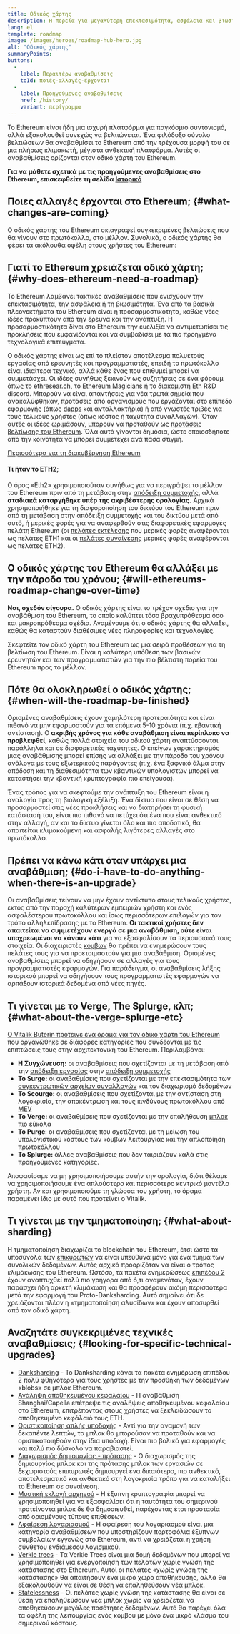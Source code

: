 ```yaml
---
title: Οδικός χάρτης
description: Η πορεία για μεγαλύτερη επεκτασιμότητα, ασφάλεια και βιωσιμότητα για το Ethereum.
lang: el
template: roadmap
image: /images/heroes/roadmap-hub-hero.jpg
alt: "Οδικός χάρτης"
summaryPoints:
buttons:
  - 
    label: Περαιτέρω αναβαθμίσεις
    toId: ποιές-αλλαγές-έρχονται
  - 
    label: Προηγούμενες αναβαθμίσεις
    href: /history/
    variant: περίγραμμα
---
```


Το Ethereum είναι ήδη μια ισχυρή πλατφόρμα για παγκόσμιο συντονισμό, αλλά εξακολουθεί συνεχώς να βελτιώνεται. Ένα φιλόδοξο σύνολο βελτιώσεων θα αναβαθμίσει το Ethereum από την τρέχουσα μορφή του σε μια πλήρως κλιμακωτή, μέγιστα ανθεκτική πλατφόρμα. Αυτές οι αναβαθμίσεις ορίζονται στον οδικό χάρτη του Ethereum.

**Για να μάθετε σχετικά με τις προηγούμενες αναβαθμίσεις στο Ethereum, επισκεφθείτε τη σελίδα [Ιστορικό](/history/)**

## Ποιες αλλαγές έρχονται στο Ethereum; {#what-changes-are-coming}

Ο οδικός χάρτης του Ethereum σκιαγραφεί συγκεκριμένες βελτιώσεις που θα γίνουν στο πρωτόκολλο, στο μέλλον. Συνολικά, ο οδικός χάρτης θα φέρει τα ακόλουθα οφέλη στους χρήστες του Ethereum:

<CardGrid>
  <RoadmapActionCard
    href="/roadmap/scaling"
    title="Φθηνότερες συναλλαγές"
    image="scaling"
    description="Rollups are too expensive and rely on centralized components, causing users to place too much trust in their operators. The roadmap includes fixes for both of these problems."
    buttonText="More on reducing fees"
  />
  <RoadmapActionCard
    href="/roadmap/security"
    title="Επιπλέον ασφάλεια"
    image="security"
    description="Ethereum is already very secure but it can be made even stronger, ready to withstand all kinds of attack far into the future."
    buttonText="More on security"
  />
  <RoadmapActionCard
    href="/roadmap/user-experience"
    title="Καλύτερη εμπειρία χρήστη"
    image="userExperience"
    description="More support for smart contract wallets and light-weight nodes will make using Ethereum simpler and safer."
    buttonText="More on user experience"
  />
  <RoadmapActionCard
    href="/roadmap/future-proofing"
    title="Πρόβλεψη για το μέλλον"
    image="futureProofing"
    description="Ethereum researchers and developers are solving tomorrow's problems today, readying the network for future generations."
    buttonText="More on future proofing"
  />
</CardGrid>

## Γιατί το Ethereum χρειάζεται οδικό χάρτη; {#why-does-ethereum-need-a-roadmap}

Το Ethereum λαμβάνει τακτικές αναβαθμίσεις που ενισχύουν την επεκτασιμότητα, την ασφάλεια ή τη βιωσιμότητα. Ένα από τα βασικά πλεονεκτήματα του Ethereum είναι η προσαρμοστικότητα, καθώς νέες ιδέες προκύπτουν από την έρευνα και την ανάπτυξη. Η προσαρμοστικότητα δίνει στο Ethereum την ευελιξία να αντιμετωπίσει τις προκλήσεις που εμφανίζονται και να συμβαδίσει με τα πιο προηγμένα τεχνολογικά επιτεύγματα.

<RoadmapImageContent title="Πώς ορίζεται ο οδικός χάρτης">

Ο οδικός χάρτης είναι ως επί το πλείστον αποτέλεσμα πολυετούς εργασίας από ερευνητές και προγραμματιστές, επειδή το πρωτόκολλο είναι ιδιαίτερα τεχνικό, αλλά κάθε ένας που επιθυμεί μπορεί να συμμετάσχει. Οι ιδέες συνήθως ξεκινούν ως συζητήσεις σε ένα φόρουμ όπως το [ethresear.ch](https://ethresear.ch/), το [Ethereum Magicians](https://ethereum-magicians.org/) ή το διακομιστή Eth R&D discord. Μπορούν να είναι απαντήσεις για νέα τρωτά σημεία που ανακαλύφθηκαν, προτάσεις από οργανισμούς που εργάζονται στο επίπεδο εφαρμογής (όπως [dapps](/glossary/#dapp) και ανταλλακτήρια) ή από γνωστές τριβές για τους τελικούς χρήστες (όπως κόστος ή ταχύτητα συναλλαγών). Όταν αυτές οι ιδέες ωριμάσουν, μπορούν να προταθούν ως [προτάσεις βελτίωσης του Ethereum](https://eips.ethereum.org/). Όλα αυτά γίνονται δημόσια, ώστε οποιοσδήποτε από την κοινότητα να μπορεί συμμετέχει ανά πάσα στιγμή.

[Περισσότερα για τη διακυβέρνηση Ethereum](/governance/)

</RoadmapImageContent>

<InfoBanner mb={8}>
  <h4 style={{ marginTop: 0 }}>Τι ήταν το ETH2;</h4>

  <p>Ο όρος «Eth2» χρησιμοποιούταν συνήθως για να περιγράψει το μέλλον του Ethereum πριν από τη μετάβαση στην <a href="/glossary/#pos">απόδειξη συμμετοχής</a>, αλλά <strong>σταδιακά καταργήθηκε υπέρ της ακριβέστερης ορολογίας.</strong> Αρχικά χρησιμοποιήθηκε για τη διαφοροποίηση του δικτύου του Ethereum πριν από τη μετάβαση στην απόδειξη συμμετοχής και του δικτύου μετά από αυτό, ή μερικές φορές για να αναφερθούν στις διαφορετικές εφαρμογές πελάτη Ethereum (οι <a href="/glossary/#execution-client">πελάτες εκτέλεσης</a> που μερικές φορές αναφέρονται ως πελάτες ETH1 και οι <a href="/glossary/#consensus-client">πελάτες συναίνεσης</a> μερικές φορές αναφέρονται ως πελάτες ETH2).</p>

</InfoBanner>

## Ο οδικός χάρτης του Ethereum θα αλλάξει με την πάροδο του χρόνου; {#will-ethereums-roadmap-change-over-time}

**Ναι, σχεδόν σίγουρα.** Ο οδικός χάρτης είναι το τρέχον σχέδιο για την αναβάθμιση του Ethereum, το οποίο καλύπτει τόσο βραχυπρόθεσμα όσο και μακροπρόθεσμα σχέδια. Αναμένουμε ότι ο οδικός χάρτης θα αλλάξει, καθώς θα καταστούν διαθέσιμες νέες πληροφορίες και τεχνολογίες.

Σκεφτείτε τον οδικό χάρτη του Ethereum ως μια σειρά προθέσεων για τη βελτίωση του Ethereum. Είναι η καλύτερη υπόθεση των βασικών ερευνητών και των προγραμματιστών για την πιο βέλτιστη πορεία του Ethereum προς το μέλλον.

## Πότε θα ολοκληρωθεί ο οδικός χάρτης; {#when-will-the-roadmap-be-finished}

Ορισμένες αναβαθμίσεις έχουν χαμηλότερη προτεραιότητα και είναι πιθανό να μην εφαρμοστούν για τα επόμενα 5-10 χρόνια (π.χ. κβαντική αντίσταση). Ο **ακριβής χρόνος για κάθε αναβάθμιση είναι περίπλοκο να προβλεφθεί**, καθώς πολλά στοιχεία του οδικού χάρτη αναπτύσσονται παράλληλα και σε διαφορετικές ταχύτητες. Ο επείγων χαρακτηρισμός μιας αναβάθμισης μπορεί επίσης να αλλάξει με την πάροδο του χρόνου ανάλογα με τους εξωτερικούς παράγοντες (π.χ. ένα ξαφνικό άλμα στην απόδοση και τη διαθεσιμότητα των κβαντικών υπολογιστών μπορεί να καταστήσει την κβαντική κρυπτογραφία πιο επείγουσα).

Ένας τρόπος για να σκεφτούμε την ανάπτυξη του Ethereum είναι η αναλογία προς τη βιολογική εξέλιξη. Ένα δίκτυο που είναι σε θέση να προσαρμοστεί στις νέες προκλήσεις και να διατηρήσει τη φυσική κατάστασή του, είναι πιο πιθανό να πετύχει ότι ένα που είναι ανθεκτικό στην αλλαγή, αν και το δίκτυο γίνεται όλο και πιο αποδοτικό, θα απαιτείται κλιμακούμενη και ασφαλής λιγότερες αλλαγές στο πρωτόκολλο.

## Πρέπει να κάνω κάτι όταν υπάρχει μια αναβάθμιση; {#do-i-have-to-do-anything-when-there-is-an-upgrade}

Οι αναβαθμίσεις τείνουν να μην έχουν αντίκτυπο στους τελικούς χρήστες, εκτός από την παροχή καλύτερων εμπειριών χρήστη και ενός ασφαλέστερου πρωτοκόλλου και ίσως περισσότερων <i>επιλογών</i> για τον τρόπο αλληλεπίδρασης με το Ethereum. **Οι τακτικοί χρήστες δεν απαιτείται να συμμετέχουν ενεργά σε μια αναβάθμιση, ούτε είναι υποχρεωμένοι να κάνουν κάτι** για να εξασφαλίσουν τα περιουσιακά τους στοιχεία. Οι διαχειριστές [κόμβων](/glossary/#node) θα πρέπει να ενημερώσουν τους πελάτες τους για να προετοιμαστούν για μια αναβάθμιση. Ορισμένες αναβαθμίσεις μπορεί να οδηγήσουν σε αλλαγές για τους προγραμματιστές εφαρμογών. Για παράδειγμα, οι αναβαθμίσεις λήξης ιστορικού μπορεί να οδηγήσουν τους προγραμματιστές εφαρμογών να αρπάξουν ιστορικά δεδομένα από νέες πηγές.

## Τι γίνεται με το Verge, The Splurge, κλπ; {#what-about-the-verge-splurge-etc}

[Ο Vitalik Buterin πρότεινε ένα όραμα για τον οδικό χάρτη του Ethereum](https://twitter.com/VitalikButerin/status/1741190491578810445) που οργανώθηκε σε διάφορες κατηγορίες που συνδέονται με τις επιπτώσεις τους στην αρχιτεκτονική του Ethereum. Περιλαμβάνει:

- **Η Συγχώνευση:** οι αναβαθμίσεις που σχετίζονται με τη μετάβαση από την [απόδειξη εργασίας](/glossary/#pow) στην [απόδειξη συμμετοχής](/glossary/#pos)
- **Το Surge:** οι αναβαθμίσεις που σχετίζονται με την επεκτασιμότητα των [συγκεντρωτικών αρχείων συναλλαγών](/glossary/#rollups) και τον διαχωρισμό δεδομένων
- **Το Scourge:** οι αναβαθμίσεις που σχετίζονται με την αντίσταση στη λογοκρισία, την αποκέντρωση και τους κινδύνους πρωτοκόλλου από [MEV](/glossary/#mev)
- **Το Verge:** οι αναβαθμίσεις που σχετίζονται με την επαλήθευση [μπλοκ](/glossary/#block) πιο εύκολα
- **Το Purge**: οι αναβαθμίσεις που σχετίζονται με τη μείωση του υπολογιστικού κόστους των κόμβων λειτουργίας και την απλοποίηση πρωτοκόλλου
- **Το Splurge:** άλλες αναβαθμίσεις που δεν ταιριάζουν καλά στις προηγούμενες κατηγορίες.

Αποφασίσαμε να μη χρησιμοποιήσουμε αυτήν την ορολογία, διότι θέλαμε να χρησιμοποιήσουμε ένα απλούστερο και περισσότερο κεντρικό μοντέλο χρήστη. Αν και χρησιμοποιούμε τη γλώσσα του χρήστη, το όραμα παραμένει ίδιο με αυτό που προτείνει ο Vitalik.

## Τι γίνεται με την τμηματοποίηση; {#what-about-sharding}

Η τμηματοποίηση διαχωρίζει το blockchain του Ethereum, έτσι ώστε τα υποσύνολα των [επικυρωτών](/glossary/#validator) να είναι υπεύθυνα μόνο για ένα τμήμα των συνολικών δεδομένων. Αυτός αρχικά προοριζόταν να είναι ο τρόπος κλιμάκωσης του Ethereum. Ωστόσο, τα πακέτα ενημερώσεως [επιπέδου 2](/glossary/#layer-2) έχουν αναπτυχθεί πολύ πιο γρήγορα από ό,τι αναμενόταν, έχουν παράσχει ήδη αρκετή κλιμάκωση και θα προσφέρουν ακόμη περισσότερα μετά την εφαρμογή του Proto-Danksharding. Αυτό σημαίνει ότι δε χρειάζονται πλέον η «τμηματοποίηση αλυσίδων» και έχουν αποσυρθεί από τον οδικό χάρτη.

## Αναζητάτε συγκεκριμένες τεχνικές αναβαθμίσεις; {#looking-for-specific-technical-upgrades}

- [Danksharding](/roadmap/danksharding) - Το Danksharding κάνει τα πακέτα ενημέρωση επιπέδου 2 πολύ φθηνότερα για τους χρήστες με την προσθήκη των δεδομένων «blobs» σε μπλοκ Ethereum.
- [Ανάληψη αποθηκευμένου κεφαλαίου](/staking/withdrawals) - Η αναβάθμιση Shanghai/Capella επέτρεψε τις αναλήψεις αποθηκευμένου κεφαλαίου στο Ethereum, επιτρέποντας στους χρήστες να ξεκλειδώσουν το αποθηκευμένο κεφάλαιό τους ETH.
- [Οριστικοποίηση απλής υποδοχής](/roadmap/single-slot-finality) - Αντί για την αναμονή των δεκαπέντε λεπτών, τα μπλοκ θα μπορούσαν να προταθούν και να οριστικοποιηθούν στην ίδια υποδοχή. Είναι πιο βολικό για εφαρμογές και πολύ πιο δύσκολο να παραβιαστεί.
- [Διαχωρισμός δημιουργίας - πρότασης](/roadmap/pbs) - Ο διαχωρισμός της δημιουργίας μπλοκ και της πρότασης μπλοκ των εργασιών σε ξεχωριστούς επικυρωτές δημιουργεί ένα δικαιότερο, πιο ανθεκτικό, αποτελεσματικό και ανθεκτικό στη λογοκρισία τρόπο για να καταλήξει το Ethereum σε συναίνεση.
- [Μυστική εκλογή αρχηγού](/roadmap/secret-leader-election) - Η έξυπνη κρυπτογραφία μπορεί να χρησιμοποιηθεί για να εξασφαλίσει ότι η ταυτότητα του σημερινού προτείνοντα μπλοκ δε θα δημοσιευθεί, παρέχοντας έτσι προστασία από ορισμένους τύπους επιθέσεων.
- [Αφαίρεση λογαριασμού](/roadmap/account-abstraction) - Η αφαίρεση του λογαριασμού είναι μια κατηγορία αναβαθμίσεων που υποστηρίζουν πορτοφόλια έξυπνων συμβολαίων εγγενώς στο Ethereum, αντί να χρειάζεται η χρήση σύνθετου ενδιάμεσου λογισμικού.
- [Verkle trees](/roadmap/verkle-trees) - Τα Verkle Trees είναι μια δομή δεδομένων που μπορεί να χρησιμοποιηθεί για ενεργοποίηση των πελατών χωρίς γνώση της κατάστασης στο Ethereum. Αυτοί οι πελάτες «χωρίς γνώση της κατάστασης» θα απαιτήσουν ένα μικρό χώρο αποθήκευσης, αλλά θα εξακολουθούν να είναι σε θέση να επαληθεύσουν νέα μπλοκ.
- [Statelessness](/roadmap/statelessness) - Οι πελάτες χωρίς γνώση της κατάστασης θα είναι σε θέση να επαληθεύσουν νέα μπλοκ χωρίς να χρειάζεται να αποθηκεύσουν μεγάλες ποσότητες δεδομένων. Αυτό θα παρέχει όλα τα οφέλη της λειτουργίας ενός κόμβου με μόνο ένα μικρό κλάσμα του σημερινού κόστους.
